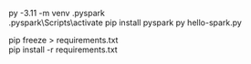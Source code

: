 

py -3.11 -m venv .pyspark  
.pyspark\Scripts\activate
pip install pyspark
py hello-spark.py 


pip freeze > requirements.txt  
pip install -r requirements.txt  